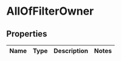 # AllOfFilterOwner

## Properties
Name | Type | Description | Notes
------------ | ------------- | ------------- | -------------
